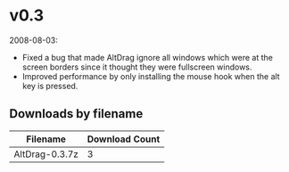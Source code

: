 # v0.3

2008-08-03:
- Fixed a bug that made AltDrag ignore all windows which were at the screen borders since it thought they were fullscreen windows.
- Improved performance by only installing the mouse hook when the alt key is pressed.


## Downloads by filename

Filename | Download Count
-------- | --------------
AltDrag-0.3.7z | 3
